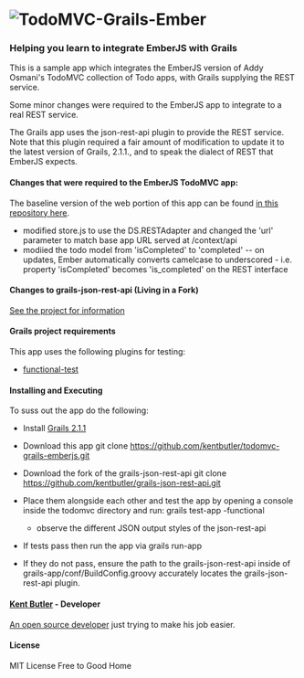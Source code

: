 # ![TodoMVC-Grails-Ember](https://github.com/kentbutler/todomvc-grails-emberjs.git)

### Helping you learn to integrate EmberJS with Grails

This is a sample app which integrates the EmberJS version of Addy Osmani's  TodoMVC collection of Todo apps, with Grails supplying the REST service.

Some minor changes were required to the EmberJS app to integrate to a real REST service.

The Grails app uses the json-rest-api plugin to provide the REST service.  Note that this plugin required a fair amount of modification to update it to the latest version of Grails, 2.1.1., and to speak the dialect of REST that EmberJS expects.

#### Changes that were required to the EmberJS TodoMVC app:

The baseline version of the web portion of this app can be found [in this repository here](https://github.com/addyosmani/todomvc).

- modified store.js to use the DS.RESTAdapter and changed the 'url' parameter to match base app URL served at /context/api
- modiied the todo model from 'isCompleted' to 'completed'
-- on updates, Ember automatically converts camelcase to underscored - i.e. property 'isCompleted' becomes 'is_completed' on the REST interface


#### Changes to grails-json-rest-api (Living in a Fork)

[See the project for information](https://github.com/kentbutler/grails-json-rest-api)

#### Grails project requirements

This app uses the following plugins for testing:

- [functional-test](http://www.grails.org/plugin/functional-test)


#### Installing and Executing

To suss out the app do the following:

* Install [Grails 2.1.1](http://grails.org/) 

* Download this app
        git clone https://github.com/kentbutler/todomvc-grails-emberjs.git

* Download the fork of the grails-json-rest-api 
        git clone https://github.com/kentbutler/grails-json-rest-api.git

* Place them alongside each other and test the app by opening a console inside the todomvc directory and run:
        grails test-app -functional
    - observe the different JSON output styles of the json-rest-api

* If tests pass then run the app via
        grails run-app

* If they do not pass, ensure the path to the grails-json-rest-api inside of grails-app/conf/BuildConfig.groovy accurately locates the grails-json-rest-api plugin.


#### [Kent Butler](https://github.com/kentbutler) - Developer

[An open source developer](http://kentbutlercs.blogspot.hu/) just trying to make his job easier.


#### License

MIT License
Free to Good Home
